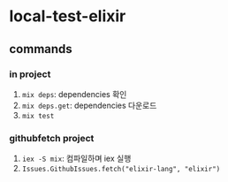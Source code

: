# local-test-elixir

## commands
### in project
1. `mix deps`: dependencies 확인
2. `mix deps.get`: dependencies 다운로드
3. `mix test`

### githubfetch project
1. `iex -S mix`: 컴파일하며 iex 실행
2. `Issues.GithubIssues.fetch("elixir-lang", "elixir")`
